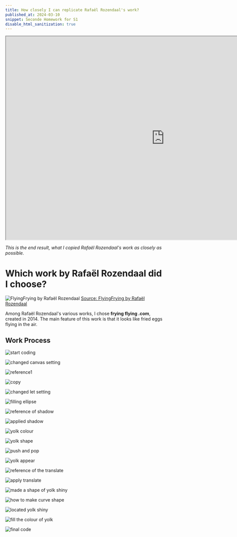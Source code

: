 ```yaml
---
title: How closely I can replicate Rafaël Rozendaal's work?
published_at: 2024-03-10
snippet: Seconde Homework for S1
disable_html_sanitization: true
---
```



<iframe src="https://editor.p5js.org/s4002155/full/B-xV42n_Y" width="1000px" height="642px"></iframe>

_This is the end result, what I copied Rafaël Rozendaal's work as closely as possible._

# Which work by Rafaël Rozendaal did I choose?
![FlyingFrying
by Rafaël Rozendaal](/240310_second_HW/FlyingFrying.png)
[Source: FlyingFrying
by Rafaël Rozendaal](https://www.flyingfrying.com/)

Among Rafaël Rozendaal's various works, I chose **frying flying .com**, created in 2014. The main feature of this work is that it looks like fried eggs flying in the air.

## Work Process
![start coding](/240310_second_HW/start.png)

![changed canvas setting](/240310_second_HW/canvas.png)

![reference1](/240310_second_HW/reference_wavy.png)

![copy](/240310_second_HW/copy.png)

![changed let setting](/240310_second_HW/change_let.png)

![filling ellipse](/240310_second_HW/fill.png)

![reference of shadow](/240310_second_HW/shadow.png)


![applied shadow](/240310_second_HW/apply_shadow.png)

![yolk colour](/240310_second_HW/yolk_colour.png)

![yolk shape](/240310_second_HW/yolk_shape.png)

![push and pop](/240310_second_HW/push_pop.png)

![yolk appear](/240310_second_HW/yolk_appear.png)

![reference of the translate](/240310_second_HW/translate.png)

![apply translate](/240310_second_HW/apply_trans.png)

![made a shape of yolk shiny](/240310_second_HW/yolk_shiny.png)

![how to make curve shape](/240310_second_HW/curve_shape.png)

![located yolk shiny](/240310_second_HW/yolk_shiny_locate.png)

![fill the colour of yolk](/240310_second_HW/fill_yolk.png)

![final code](/240310_second_HW/final_code.png)


